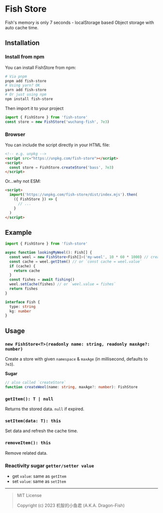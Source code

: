 # Fish Store

Fish's memory is only 7 seconds - localStorage based Object storage with auto cache time.

## Installation

### Install from npm

You can install FishStore from npm:

```sh
# Via pnpm
pnpm add fish-store
# Using yarn? OK
yarn add fish-store
# Or just using npm
npm install fish-store
```

Then import it to your project

```ts
import { FishStore } from 'fish-store'
const store = new FishStore('wuchang-fish', 7e3)
```

### Browser

You can include the script directly in your HTML file:

```html
<!-- e.g. unpkg -->
<script src="https://unpkg.com/fish-store"></script>
<script>
  const store = FishStore.createStore('bass', 7e3)
</script>
```

Or...why not ESM:

```html
<script>
  import('https://unpkg.com/fish-store/dist/index.mjs').then(
    ({ FishStore }) => {
      // ...
    }
  )
</script>
```

## Example

```ts
import { FishStore } from 'fish-store'

async function lookingMyWeel(): Fish[] {
  const weel = new FishStore<Fish[]>('my-weel', 10 * 60 * 1000) // create a store with 10 minutes cache
  const cache = weel.getItem() // or `const cache = weel.value`
  if (cache) {
    return cache
  }
  const fishes = await fishing()
  weel.setCache(fishes) // or `weel.value = fishes`
  return fishes
}

interface Fish {
  type: string
  kg: number
}
```

## Usage

### `new FishStore<T>(readonly name: string, readonly maxAge?: number)`

Create a store with given `namespace` & `maxAge` (in millisecond, defaults to `7e3`).

**Sugar**

```ts
// also called `createStore`
function createWeel(name: string, maxAge?: number): FishStore
```

### `getItem(): T | null`

Returns the stored data. `null` if expired.

### `setItem(data: T): this`

Set data and refresh the cache time.

### `removeItem(): this`

Remove related data.

### Reactivity sugar `getter/setter value`

- get `value`: same as `getItem`
- set `value`: same as `setItem`

---

> MIT License
>
> Copyright (c) 2023 机智的小鱼君 (A.K.A. Dragon-Fish)
